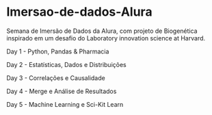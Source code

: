 # Imersao-de-dados-Alura
Semana de Imersão de Dados da Alura, com projeto de Biogenética  inspirado em um desafio do Laboratory innovation science at Harvard.

Day 1 - Python, Pandas & Pharmacia

Day 2 - Estatísticas, Dados e Distribuições

Day 3 - Correlações e Causalidade

Day 4 - Merge e Análise de Resultados

Day 5 - Machine Learning e Sci-Kit Learn
